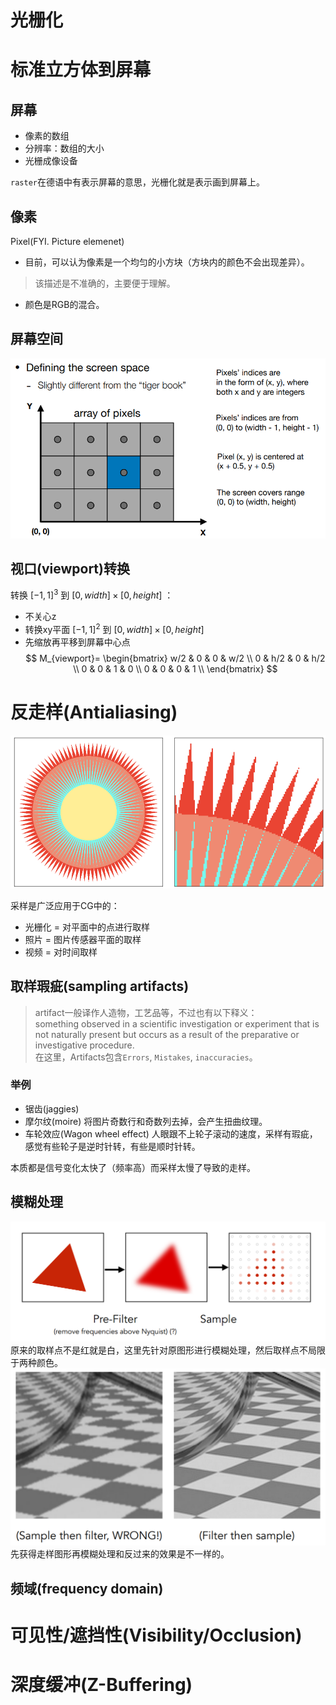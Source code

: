 # 光栅化

# 标准立方体到屏幕
## 屏幕
* 像素的数组
* 分辨率：数组的大小
* 光栅成像设备

`raster`在德语中有表示屏幕的意思，光栅化就是表示画到屏幕上。

## 像素
Pixel(FYI. Picture elemenet)
* 目前，可以认为像素是一个均匀的小方块（方块内的颜色不会出现差异）。
> 该描述是不准确的，主要便于理解。
* 颜色是RGB的混合。

## 屏幕空间
![](pic/screen_space.png)

## 视口(viewport)转换
转换 $[-1, 1]^3$ 到 $[0, width] \times [0, height]$ ：
* 不关心z
* 转换xy平面 $[-1, 1]^2$ 到 $[0, width] \times [0, height]$
* 先缩放再平移到屏幕中心点
$$
M_{viewport}=
\begin{bmatrix}
w/2 & 0 & 0 & w/2 \\
0 & h/2 & 0 & h/2 \\
0 & 0 & 1 & 0 \\
0 & 0 & 0 & 1 \\
\end{bmatrix}
$$

# 反走样(Antialiasing)
![](pic/aliasing.png)

采样是广泛应用于CG中的：
* 光栅化 = 对平面中的点进行取样
* 照片 = 图片传感器平面的取样
* 视频 = 对时间取样

## 取样瑕疵(sampling artifacts)
> artifact一般译作人造物，工艺品等，不过也有以下释义：<br>
> something observed in a scientific investigation or experiment that is not naturally present but occurs as a result of the preparative or investigative procedure.<br>
> 在这里，Artifacts包含`Errors`, `Mistakes`, `inaccuracies`。

### 举例
* 锯齿(jaggies)
* 摩尔纹(moire)
  将图片奇数行和奇数列去掉，会产生扭曲纹理。
* 车轮效应(Wagon wheel effect) 
  人眼跟不上轮子滚动的速度，采样有瑕疵，感觉有些轮子是逆时针转，有些是顺时针转。

本质都是信号变化太快了（频率高）而采样太慢了导致的走样。

## 模糊处理
![](pic/filter.png)
原来的取样点不是红就是白，这里先针对原图形进行模糊处理，然后取样点不局限于两种颜色。
![](pic/after_filter.png)
先获得走样图形再模糊处理和反过来的效果是不一样的。

## 频域(frequency domain)

# 可见性/遮挡性(Visibility/Occlusion)

# 深度缓冲(Z-Buffering)

